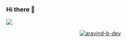 ### Hi there 👋

![](https://komarev.com/ghpvc/?username=aravind-b-dev)

<p align="center" style="position:relative"> <a href="https://github.com/ryo-ma/github-profile-trophy"><img src="https://github-profile-trophy.vercel.app/?username=aravind-b-dev&theme=onedark&row=1" alt="aravind-b-dev" /></a> </p>


<!--
**aravind-b-dev/aravind-b-dev** is a ✨ _special_ ✨ repository because its `README.md` (this file) appears on your GitHub profile.

Here are some ideas to get you started:

- 🔭 I’m currently working on ...
- 🌱 I’m currently learning ...
- 👯 I’m looking to collaborate on ...
- 🤔 I’m looking for help with ...
- 💬 Ask me about ...
- 📫 How to reach me: ...
- 😄 Pronouns: ...
- ⚡ Fun fact: ...
-->

